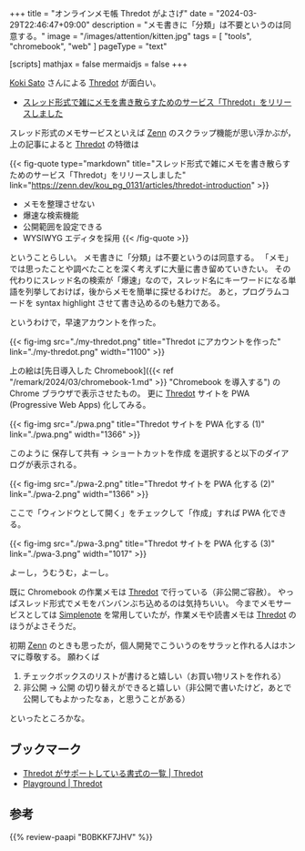 +++
title = "オンラインメモ帳 Thredot がよさげ"
date =  "2024-03-29T22:46:47+09:00"
description = "メモ書きに「分類」は不要というのは同意する。"
image = "/images/attention/kitten.jpg"
tags = [ "tools", "chromebook", "web" ]
pageType = "text"

[scripts]
  mathjax = false
  mermaidjs = false
+++

[Koki Sato](https://koki.me/) さんによる [Thredot] が面白い。

- [スレッド形式で雑にメモを書き散らすためのサービス「Thredot」をリリースしました](https://zenn.dev/kou_pg_0131/articles/thredot-introduction)

スレッド形式のメモサービスといえば [Zenn] のスクラップ機能が思い浮かぶが，上の記事によると [Thredot] の特徴は

{{< fig-quote type="markdown" title="スレッド形式で雑にメモを書き散らすためのサービス「Thredot」をリリースしました" link="https://zenn.dev/kou_pg_0131/articles/thredot-introduction" >}}
- メモを整理させない
- 爆速な検索機能
- 公開範囲を設定できる
- WYSIWYG エディタを採用
{{< /fig-quote >}}

ということらしい。
メモ書きに「分類」は不要というのは同意する。
「メモ」では思ったことや調べたことを深く考えずに大量に書き留めていきたい。
その代わりにスレッド名の検索が「爆速」なので，スレッド名にキーワードになる単語を列挙しておけば，後からメモを簡単に探せるわけだ。
あと，プログラムコードを syntax highlight させて書き込めるのも魅力である。

というわけで，早速アカウントを作った。

{{< fig-img src="./my-thredot.png" title="Thredot にアカウントを作った" link="./my-thredot.png" width="1100" >}}

上の絵は[先日導入した Chromebook]({{< ref "/remark/2024/03/chromebook-1.md" >}} "Chromebook を導入する") の Chrome ブラウザで表示させたもの。
更に [Thredot] サイトを PWA (Progressive Web Apps) 化してみる。

{{< fig-img src="./pwa.png" title="Thredot サイトを PWA 化する (1)" link="./pwa.png" width="1366" >}}

このように 保存して共有 → ショートカットを作成 を選択すると以下のダイアログが表示される。

{{< fig-img src="./pwa-2.png" title="Thredot サイトを PWA 化する (2)" link="./pwa-2.png" width="1366" >}}

ここで「ウィンドウとして開く」をチェックして「作成」すれば PWA 化できる。

{{< fig-img src="./pwa-3.png" title="Thredot サイトを PWA 化する (3)" link="./pwa-3.png" width="1017" >}}

よーし，うむうむ，よーし。

既に Chromebook の作業メモは [Thredot] で行っている（非公開ご容赦）。
やっぱスレッド形式でメモをバンバンぶち込めるのは気持ちいい。
今までメモサービスとしては [Simplenote](https://simplenote.com/) を常用していたが，作業メモや読書メモは [Thredot] のほうがよさそうだ。

初期 [Zenn] のときも思ったが，個人開発でこういうのをサラッと作れる人はホンマに尊敬する。
願わくば

1. チェックボックスのリストが書けると嬉しい（お買い物リストを作れる）
2. 非公開 → 公開 の切り替えができると嬉しい（非公開で書いたけど，あとで公開してもよかったなぁ，と思うことがある）

といったところかな。

## ブックマーク

- [Thredot がサポートしている書式の一覧 | Thredot](https://thredot.org/threads/FRMQVRRNRU499B12)
- [Playground | Thredot](https://thredot.org/playground)

[Thredot]: https://thredot.org/ "Thredot | シンプルに繋がる、あなたのメモ。"
[Zenn]: https://zenn.dev/ "Zenn｜エンジニアのための情報共有コミュニティ"

## 参考

{{% review-paapi "B0BKKF7JHV" %}} <!-- ASUS Chromebook -->
